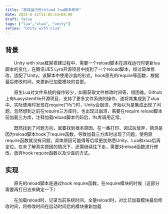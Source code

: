 ```yaml
---
title: "游戏运行时reload lua脚本修改"
date: 2025-6-12T11:03:53+08:00
draft: false
tags: ["lua","xlua", "unity"]
series: "Unity with xlua"
---
```



## 背景

&emsp;&emsp;Unity with xlua框架搭建过程中，需要一个reload脚本在游戏运行时更新lua脚本的变化，在腾讯UE5 Lyra开源项目中找到了一个reload脚本，经过简单修改，适配了Unity。该脚本中使用沙盒的形式，hook原先的require等函数，根据最后修改时间，来更新已加载模块的变更。

&emsp;&emsp;原生Lua对文件系统的操作较少，如需获取文件修改时间等，很困难。Github上有luasystemfile开源项目，支持了更多文件系统的操作，遂将其集成到了xlua中，实际使用时发现在require("lfs")时，Unity会崩溃，开始以为是集成出现了问题，忽然想到之前在require三方库时，也出现过崩溃，需要在require reload脚本前加载三方库，注释加载reload脚本代码后，lfs库调用正常。

&emsp;&emsp;既然找到了问题方向，就要找到根本原因，在一番打印、调试后放弃，猜测是因为reload脚本hook了require函数，导致加载三方库时出现了问题，使用原require函数就没有问题，具体原因可能得等后续更加熟悉Unity、Lua和xlua后再定位。在未了解真实原因的情况下，还需继续往下走，需要对reload函数进行修改，放弃hook require函数以及沙盒的方式。

## 实现

&emsp;&emsp;原先的reload脚本是通过hook require函数，在require模块的时候（这部分需要再打日志来确定一下）

&emsp;&emsp;在加载reload时，记录当前系统时间，全量reload时，对比已加载模块最后修改时间，将修改时间在启动时间后的模块重新加载

